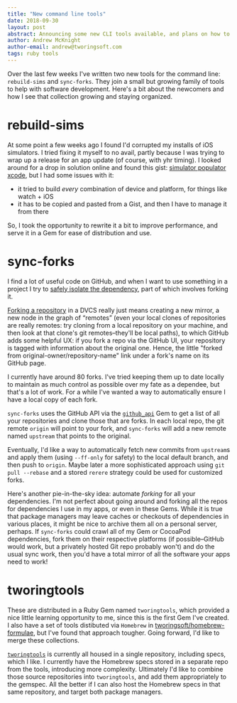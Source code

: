 ```yaml
---
title: "New command line tools"
date: 2018-09-30
layout: post
abstract: Announcing some new CLI tools available, and plans on how to consolidate others like psst, xcbs and vrsn.
author: Andrew McKnight
author-email: andrew@tworingsoft.com
tags: ruby tools
---
```


Over the last few weeks I've written two new tools for the command line: `rebuild-sims` and `sync-forks`. They join a small but growing family of tools to help with software development. Here's a bit about the newcomers and how I see that collection growing and staying organized.

# rebuild-sims

At some point a few weeks ago I found I'd corrupted my installs of iOS simulators. I tried fixing it myself to no avail, partly because I was trying to wrap up a release for an app update (of course, with yhr timing). I looked around for a drop in solution online and found this gist: [simulator populator xcode](https://gist.github.com/cabeca/3ff77007204e5479f7af), but I had some issues with it:

- it tried to build _every_ combination of device and platform, for things like watch + iOS
- it has to be copied and pasted from a Gist, and then I have to manage it from there

So, I took the opportunity to rewrite it a bit to improve performance, and serve it in a Gem for ease of distribution and use.

# sync-forks

I find a lot of useful code on GitHub, and when I want to use something in a project I try to [safely isolate the dependency](http://tworingsoft.com/blog/2018/01/09/dependency-management-best-practices.html), part of which involves forking it. 

[Forking a repository](https://help.github.com/articles/fork-a-repo/) in a DVCS really just means creating a new mirror, a new node in the graph of “remotes” (even your local clones of repositories are really remotes: try cloning from a local repository on your machine, and then look at that clone's git remotes–they'll be local paths), to which GitHub adds some helpful UX: if you fork a repo via the GitHub UI, your repository is tagged with information about the original one. Hence, the little "forked from original-owner/repository-name" link under a fork's name on its GitHub page.

I currently have around 80 forks. I've tried keeping them up to date locally to maintain as much control as possible over my fate as a dependee, but that's a lot of work. For a while I've wanted a way to automatically ensure I have a local copy of each fork.

`sync-forks` uses the GitHub API via the [`github_api`](https://github.com/piotrmurach/github) Gem to get a list of all your repositories and clone those that are forks. In each local repo, the git remote `origin` will point to your fork, and `sync-forks` will add a new remote named `upstream` that points to the original.

Eventually, I'd like a way to automatically fetch new commits from `upstream`s and apply them (using `--ff-only` for safety) to the local default branch, and then push to `origin`. Maybe later a more sophisticated approach using `git pull --rebase` and a stored `rerere` strategy could be used for customized forks. 

Here's another pie-in-the-sky idea: automate _forking_ for all your dependencies. I'm not perfect about going around and forking all the repos for dependencies I use in my apps, or even in these Gems. While it is true that package managers may leave caches or checkouts of dependencies in various places, it might be nice to archive them all on a personal server, perhaps. If `sync-forks` could crawl all of my Gem or CocoaPod dependencies, fork them on their respective platforms (if possible–GitHub would work, but a privately hosted Git repo probably won't) and do the usual sync work, then you'd have a total mirror of all the software your apps need to work!

# tworingtools

These are distributed in a Ruby Gem named `tworingtools`, which provided a nice little learning opportunity to me, since this is the first Gem I've created. I also have a set of tools distibuted via `Homebrew` in [tworingsoft/homebrew-formulae](https://github.com/TwoRingSoft/homebrew-formulae), but I've found that approach tougher. Going forward, I'd like to merge these collections. 

[`tworingtools`](https://github.com/tworingsoft/tools) is currently all housed in a single repository, including specs, which I like. I currently have the Homebrew specs stored in a separate repo from the tools, introducing more complexity. Ultimately I'd like to combine those source repositories into `tworingtools`, and add them appropriately to the gemspec. All the better if I can also host the Homebrew specs in that same repository, and target both package managers.
